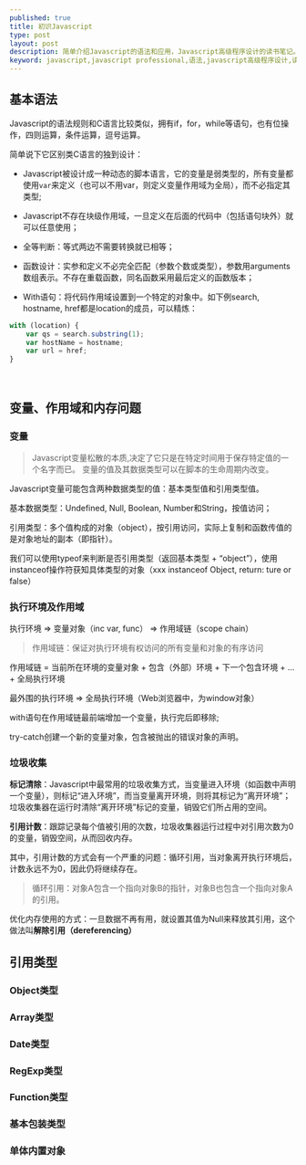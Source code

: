 ```yaml
--- 
published: true
title: 初识Javascript
type: post 
layout: post 
description: 简单介绍Javascript的语法和应用，Javascript高级程序设计的读书笔记。
keyword: javascript,javascript professional,语法,javascript高级程序设计,读书笔记,javascript程序,js,javascript教程
--- 
```

 
## 基本语法

Javascript的语法规则和C语言比较类似，拥有if，for，while等语句，也有位操作，四则运算，条件运算，逗号运算。

简单说下它区别类C语言的独到设计：

- Javascript被设计成一种动态的脚本语言，它的变量是弱类型的，所有变量都使用`var`来定义（也可以不用var，则定义变量作用域为全局），而不必指定其类型;

- Javascript不存在块级作用域，一旦定义在后面的代码中（包括语句块外）就可以任意使用；

- 全等判断：等式两边不需要转换就已相等；

- 函数设计：实参和定义不必完全匹配（参数个数或类型），参数用arguments数组表示。不存在重载函数，同名函数采用最后定义的函数版本；

- With语句：将代码作用域设置到一个特定的对象中。如下例search, hostname, href都是location的成员，可以精炼：

```js
with (location) {
    var qs = search.substring(1);
    var hostName = hostname;
    var url = href;
}
```

</br>

## 变量、作用域和内存问题

### 变量
> Javascript变量松散的本质,决定了它只是在特定时间用于保存特定值的一个名字而已。
> 变量的值及其数据类型可以在脚本的生命周期内改变。

Javascript变量可能包含两种数据类型的值：基本类型值和引用类型值。

基本数据类型：Undefined, Null, Boolean, Number和String，按值访问；

引用类型：多个值构成的对象（object），按引用访问，实际上复制和函数传值的是对象地址的副本（即指针）。

我们可以使用typeof来判断是否引用类型（返回基本类型 + “object”），使用instanceof操作符获知具体类型的对象（xxx instanceof Object, return: ture or false）

### 执行环境及作用域

执行环境 => 变量对象（inc var, func） => 作用域链（scope chain）

> 作用域链：保证对执行环境有权访问的所有变量和对象的有序访问

作用域链 =  当前所在环境的变量对象 + 包含（外部）环境 + 下一个包含环境 + ... + 全局执行环境

最外围的执行环境 => 全局执行环境（Web浏览器中，为window对象）

with语句在作用域链最前端增加一个变量，执行完后即移除;

try-catch创建一个新的变量对象，包含被抛出的错误对象的声明。

### 垃圾收集

**标记清除**：Javascript中最常用的垃圾收集方式，当变量进入环境（如函数中声明一个变量），则标记“进入环境”，而当变量离开环境，则将其标记为“离开环境”；垃圾收集器在运行时清除“离开环境”标记的变量，销毁它们所占用的空间。

**引用计数**：跟踪记录每个值被引用的次数，垃圾收集器运行过程中对引用次数为0的变量，销毁空间，从而回收内存。

其中，引用计数的方式会有一个严重的问题：循环引用，当对象离开执行环境后，计数永远不为0，因此仍将继续存在。

> 循环引用：对象A包含一个指向对象B的指针，对象B也包含一个指向对象A的引用。

优化内存使用的方式：一旦数据不再有用，就设置其值为Null来释放其引用，这个做法叫**解除引用（dereferencing）**


## 引用类型

### Object类型

### Array类型

### Date类型

### RegExp类型

### Function类型

### 基本包装类型

### 单体内置对象
